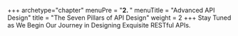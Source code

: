 +++
archetype="chapter"
menuPre = "<b>2. </b>"
menuTitle = "Advanced API Design"
title = "The Seven Pillars of API Design"
weight = 2
+++
Stay Tuned as We Begin Our Journey in Designing Exquisite RESTful APIs.